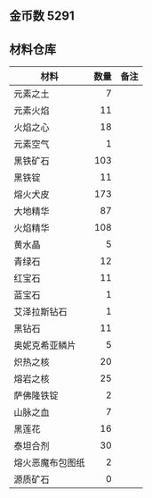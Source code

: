 ## 金币数 5291
## 材料仓库
| 材料        | 数量   |  备注  |
| --------   | -----:  | :----:  |
| 元素之土      | 7   |        |
| 元素火焰      | 11   |        |
| 火焰之心        |   18   |      |
| 元素空气        |    1   |    |
|黑铁矿石|103||
|黑铁锭|11||
|熔火犬皮|173||
|大地精华|87||
|火焰精华|108||
|黄水晶|5||
|青绿石|12||
|红宝石|11||
|蓝宝石|1||
|艾泽拉斯钻石|1||
|黑钻石|11||
|奥妮克希亚鳞片|5||
|炽热之核|20||
|熔岩之核|25||
|萨佛隆铁锭|2||
|山脉之血|7||
|黑莲花|16||
|泰坦合剂|30||
|熔火恶魔布包图纸|2||
|源质矿石|0||
